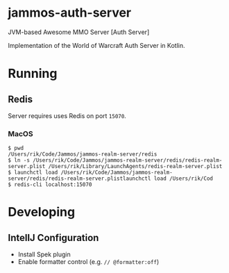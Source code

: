 # jammos-auth-server
JVM-based Awesome MMO Server [Auth Server]

Implementation of the World of Warcraft Auth Server in Kotlin.

# Running

## Redis

Server requires uses Redis on port `15070`.

### MacOS

```
$ pwd
/Users/rik/Code/Jammos/jammos-realm-server/redis
$ ln -s /Users/rik/Code/Jammos/jammos-realm-server/redis/redis-realm-server.plist /Users/rik/Library/LaunchAgents/redis-realm-server.plist
$ launchctl load /Users/rik/Code/Jammos/jammos-realm-server/redis/redis-realm-server.plistlaunchctl load /Users/rik/Cod
$ redis-cli localhost:15070
```

# Developing

## IntellJ Configuration

* Install Spek plugin
* Enable formatter control (e.g. `// @formatter:off`)